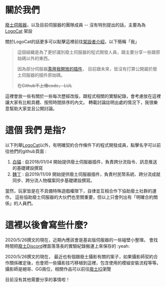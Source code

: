 # 關於我們
[廢土伺服器]，以及目前伺服器的團隊成員 -- 沒有特別提出的話，主要為為 [LogoCat] 架設

關於LogoCat的話更多可以點擊這裡前往[架設者介紹]，以下簡稱「我」

> 這個組織是為了更好識別廢土伺服器的程式開發人員，跟主要分享一些跟原始碼以外的東西。
>
> 因為部分伺服器[濫用我開放的插件]，
> 目前跟未來，皆沒有打算公開屬於廢土伺服器的插件原始碼。
> 
> ~~在Github不上傳code， LUL~~


這裡會放一些有關於一些每次歷經改版，跟程式相關的實驗紀錄，會考慮放在這裡讓大家有比較具體、按照時間排序的內文。
轉載討論註明出處的情況下，我很樂意幫助大家並且公開討論。

# 這個 我們 是指?

以下列舉[LogoCat]以外，有明確契約合作條件下的程式開發成員，點擊名字可以前往他們的github頁面 : 
1. [白貓] : 自2018/01/04 開始提供廢土伺服器插件，負責跨分流指令、訊息推送的基礎建設撰寫
2. [魏丁] : 自2019/11/09 開始提供廢土伺服器插件，負責村民幣系統、跨分流成就同步、跨分流人物檔案同步基礎建設撰寫。

當然，玩家皆是在不具備特殊遊戲權限下，自律並互相合作下協助廢土社群的運作。
這些協助廢土伺服器的大伙們也至關重要，但以上只會列出有「明確合約關係」的人員們。

# 這裡以後會寫些什麼?
2020/5/26撰文的現在，近期內應該會是基岩版伺服器的一些碰壁小整理。
會找時間把[廢土Discord]裡面落落長的實驗紀錄搬運上來保存的 :yeah:

2020/5/26撰文的現在，
最近也有個跟廢土攝影有關的案子，如果攝影師契約合作關係確定後，也會把一些攝影技巧移植到這裡，包含使用的模組安裝流程等等。
攝影師是絕哥、GG兩位，相關作品可以前往[廢土IG]瀏覽

目前沒有其他需要分享的事情啦！

[廢土IG]: <https://www.instagram.com/mcfallout.ig/>
[廢土伺服器]: <https://mcfallout.net>
[廢土Discord]: <https://discord-invite.mcfallout.workers.dev/>
[架設者介紹]: <https://www.mcfallout.net/plugins.html>
[Logocat]: <https://github.com/kuohsuanlo>
[白貓]: <https://github.com/OowhitecatoO>
[魏丁]: <https://github.com/WeiKing1021>

[濫用我開放的插件]: <https://forum.gamer.com.tw/Co.php?bsn=18673&sn=922122>
